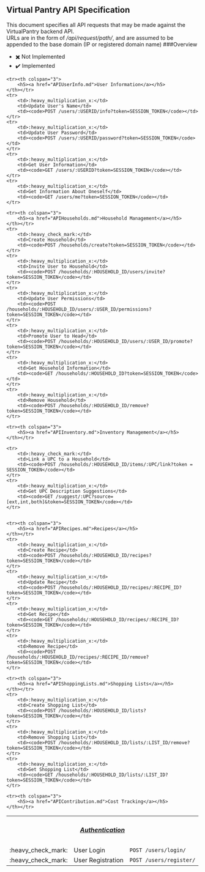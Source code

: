 ## Virtual Pantry API Specification
This document specifies all API requests that may be made against the VirtualPantry backend API.
<br>
URLs are in the form of */api/request/path/*, and are assumed to be appended to the base domain (IP or registered domain name)
###Overview
 - :heavy_multiplication_x:  Not Implemented
 - :heavy_check_mark:  Implemented
 
<table>
	<tr><th colspan="3">
		<h5><a href="APIAuthorization.md">Authentication</a></h5>
	</th></tr>
	<tr>
		<td>:heavy_check_mark:</td>
		<td>User Login</td>
		<td><code>POST /users/login/</code></td>
	</tr>
	<tr>
		<td>:heavy_check_mark:</td>
		<td>User Registration</td>
		<td><code>POST /users/register/</code></td>
	</tr>
	
	<tr><th colspan="3">
		<h5><a href="APIUserInfo.md">User Information</a></h5>
	</th></tr>
	<tr>
		<td>:heavy_multiplication_x:</td>	
		<td>Update User's Name</td>
		<td><code>POST /users/:USERID/info?token=SESSION_TOKEN</code></td>
	</tr>
	<tr>
		<td>:heavy_multiplication_x:</td>	
		<td>Update User Password</td>
		<td><code>POST /users/:USERID/password?token=SESSION_TOKEN</code></td>
	</tr>
	<tr>
		<td>:heavy_multiplication_x:</td>	
		<td>Get User Information</td>
		<td><code>GET /users/:USERID?token=SESSION_TOKEN</code></td>
	</tr>
	<tr>
		<td>:heavy_multiplication_x:</td>	
		<td>Get Information About Oneself</td>
		<td><code>GET /users/me?token=SESSION_TOKEN</code></td>
	</tr>
	
	<tr><th colspan="3">
		<h5><a href="APIHouseholds.md">Household Management</a></h5>
	</th></tr>
	<tr>
		<td>:heavy_check_mark:</td>	
		<td>Create Household</td>
		<td><code>POST /households/create?token=SESSION_TOKEN</code></td>
	</tr>
	<tr>
		<td>:heavy_multiplication_x:</td>	
		<td>Invite User to Household</td>
		<td><code>POST /households/:HOUSEHOLD_ID/users/invite?token=SESSION_TOKEN</code></td>
	</tr>
	<tr>
		<td>:heavy_multiplication_x:</td>	
		<td>Update User Permissions</td>
		<td><code>POST /households/:HOUSEHOLD_ID/users/:USER_ID/permissions?token=SESSION_TOKEN</code></td>
	</tr>
	<tr>
		<td>:heavy_multiplication_x:</td>	
		<td>Promote User to Head</td>
		<td><code>POST /households/:HOUSEHOLD_ID/users/:USER_ID/promote?token=SESSION_TOKEN</code></td>
	</tr>
	<tr>
		<td>:heavy_multiplication_x:</td>
		<td>Get Household Information</td>
		<td><code>GET /households/:HOUSEHOLD_ID?token=SESSION_TOKEN</code></td>
	</tr>
	<tr>
		<td>:heavy_multiplication_x:</td>
		<td>Remove Household</td>
		<td><code>POST /households/:HOUSEHOLD_ID/remove?token=SESSION_TOKEN</code></td>
	</tr>	
	
	<tr><th colspan="3">
		<h5><a href="APIInventory.md">Inventory Management</a></h5>
	</th></tr>

	<tr>
		<td>:heavy_check_mark:</td>
		<td>Link a UPC to a Household</td>
		<td><code>POST /households/:HOUSEHOLD_ID/items/:UPC/link?token = SESSION_TOKEN</code></td>
	</tr>
	<tr>
		<td>:heavy_multiplication_x:</td>
		<td>Get UPC Description Suggestions</td>
		<td><code>GET /suggest/:UPC?source=[ext,int,both]&token=SESSION_TOKEN</code></td>
	</tr>

	
	<tr><th colspan="3">
		<h5><a href="APIRecipes.md">Recipes</a></h5>
	</th></tr>
	<tr>
		<td>:heavy_multiplication_x:</td>
		<td>Create Recipe</td>
		<td><code>POST /households/:HOUSEHOLD_ID/recipes?token=SESSION_TOKEN</code></td>
	</tr>
	<tr>
		<td>:heavy_multiplication_x:</td>
		<td>Update Recipe</td>
		<td><code>POST /households/:HOUSEHOLD_ID/recipes/:RECIPE_ID?token=SESSION_TOKEN</code></td>
	</tr>
	<tr>
		<td>:heavy_multiplication_x:</td>
		<td>Get Recipe</td>
		<td><code>GET /households/:HOUSEHOLD_ID/recipes/:RECIPE_ID?token=SESSION_TOKEN</code></td>
	</tr>	
	<tr>
		<td>:heavy_multiplication_x:</td>
		<td>Remove Recipe</td>
		<td><code>POST /households/:HOUSEHOLD_ID/recipes/:RECIPE_ID/remove?token=SESSION_TOKEN</code></td>
	</tr>
	
	<tr><th colspan="3">
		<h5><a href="APIShoppingLists.md">Shopping Lists</a></h5>
	</th></tr>
	<tr>
		<td>:heavy_multiplication_x:</td>
		<td>Create Shopping List</td>
		<td><code>POST /households/:HOUSEHOLD_ID/lists?token=SESSION_TOKEN</code></td>
	</tr>
	<tr>
		<td>:heavy_multiplication_x:</td>
		<td>Remove Shopping List</td>
		<td><code>POST /households/:HOUSEHOLD_ID/lists/:LIST_ID/remove?token=SESSION_TOKEN</code></td>
	</tr>
	<tr>
		<td>:heavy_multiplication_x:</td>
		<td>Get Shopping List</td>
		<td><code>GET /households/:HOUSEHOLD_ID/lists/:LIST_ID?token=SESSION_TOKEN</code></td>
	</tr>	
	
	<tr><th colspan="3">
		<h5><a href="APIContribution.md">Cost Tracking</a></h5>
	</th></tr>	
	
</table>

